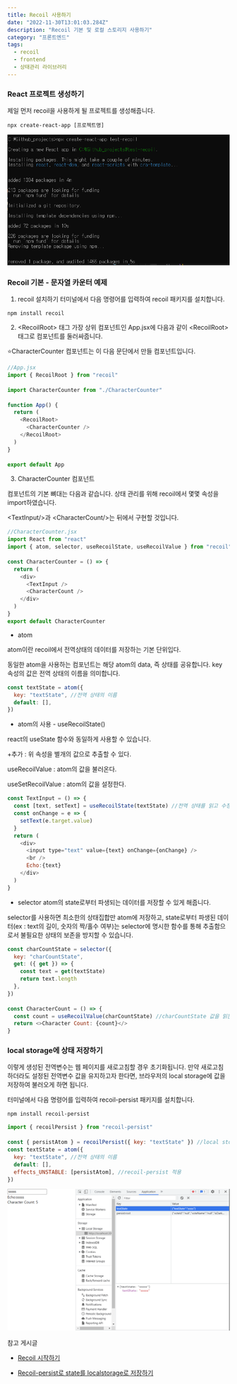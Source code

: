 ```yaml
---
title: Recoil 사용하기
date: "2022-11-30T13:01:03.284Z"
description: "Recoil 기본 및 로컬 스토리지 사용하기"
category: "프론트엔드"
tags:
  - recoil
  - frontend
  - 상태관리 라이브러리
---
```


### React 프로젝트 생성하기

제일 먼저 recoil을 사용하게 될 프로젝트를 생성해줍니다.

```
npx create-react-app [프로젝트명]
```

![react 프로젝트 설치](./create_react.png)

### Recoil 기본 - 문자열 카운터 예제

1. recoil 설치하기
   터미널에서 다음 명령어를 입력하여 recoil 패키지를 설치합니다.

```
npm install recoil
```

2. &lt;RecoilRoot&gt; 태그
   가장 상위 컴포넌트인 App.jsx에 다음과 같이 &lt;RecoilRoot&gt; 태그로 컴포넌트를 둘러싸줍니다.

⭐CharacterCounter 컴포넌트는 이 다음 문단에서 만들 컴포넌트입니다.

```javascript
//App.jsx
import { RecoilRoot } from "recoil"

import CharacterCounter from "./CharacterCounter"

function App() {
  return (
    <RecoilRoot>
      <CharacterCounter />
    </RecoilRoot>
  )
}

export default App
```

3. CharacterCounter 컴포넌트

컴포넌트의 기본 뼈대는 다음과 같습니다. 상태 관리를 위해 recoil에서 몇몇 속성을 import하였습니다.

&lt;TextInput/&gt;과 &lt;CharacterCount/&gt;는 뒤에서 구현할 것입니다.

```javascript
//CharacterCounter.jsx
import React from "react"
import { atom, selector, useRecoilState, useRecoilValue } from "recoil"

const CharacterCounter = () => {
  return (
    <div>
      <TextInput />
      <CharacterCount />
    </div>
  )
}
export default CharacterCounter
```

- atom

atom이란 recoil에서 전역상태의 데이터를 저장하는 기본 단위입다.

동일한 atom을 사용하는 컴포넌트는 해당 atom의 data, 즉 상태를 공유합니다.
key 속성의 값은 전역 상태의 이름을 의미합니다.

```javascript
const textState = atom({
  key: "textState", //전역 상태의 이름
  default: [],
})
```

- atom의 사용 - useRecoilState()

react의 useState 함수와 동일하게 사용할 수 있습니다.

+추가 : 위 속성을 별개의 값으로 추출할 수 있다.

useRecoilValue : atom의 값을 불러온다.

useSetRecoilValue : atom의 값을 설정한다.

```javascript
const TextInput = () => {
  const [text, setText] = useRecoilState(textState) //전역 상태를 읽고 수정한다
  const onChange = e => {
    setText(e.target.value)
  }
  return (
    <div>
      <input type="text" value={text} onChange={onChange} />
      <br />
      Echo:{text}
    </div>
  )
}
```

- selector
  atom의 state로부터 파생되는 데이터를 저장할 수 있게 해줍니다.

selector를 사용하면 최소한의 상태집합만 atom에 저장하고, state로부터 파생된 데이터(ex : text의 길이, 숫자의 짝/홀수 여부)는 selector에 명시한 함수를 통해 추출함으로서 불필요한 상태의 보존을 방지할 수 있습니다.

```javascript
const charCountState = selector({
  key: "charCountState",
  get: ({ get }) => {
    const text = get(textState)
    return text.length
  },
})

const CharacterCount = () => {
  const count = useRecoilValue(charCountState) //charCountState 값을 읽는다.
  return <>Character Count: {count}</>
}
```

### local storage에 상태 저장하기

이렇게 생성된 전역변수는 웹 페이지를 새로고침할 경우 초기화됩니다. 만약 새로고침 하더라도 설정된 전역변수 값을 유지하고자 한다면, 브라우저의 local storage에 값을 저장하여 불러오게 하면 됩니다.

터미널에서 다음 명령어를 입력하여 recoil-persist 패키지를 설치합니다.

```
npm install recoil-persist
```

```javascript
import { recoilPersist } from "recoil-persist"

const { persistAtom } = recoilPersist({ key: "textState" }) //local storage에 해당 값을 저장하고 불러올 수 있도록 설정
const textState = atom({
  key: "textState", //전역 상태의 이름
  default: [],
  effects_UNSTABLE: [persistAtom], //recoil-persist 적용
})
```

![local storage에 저장된 결과](./recoil.png)

<nav> 참고 게시글

- [Recoil 시작하기](https://recoiljs.org/ko/docs/introduction/getting-started/)

- [Recoil-persist로 state를 localstorage로 저장하기](https://velog.io/@tchaikovsky/Recoil-persist%EB%A1%9C-state%EB%A5%BC-localstorage%EB%A1%9C-%EC%A0%80%EC%9E%A5%ED%95%98%EA%B8%B0)

</nav>
